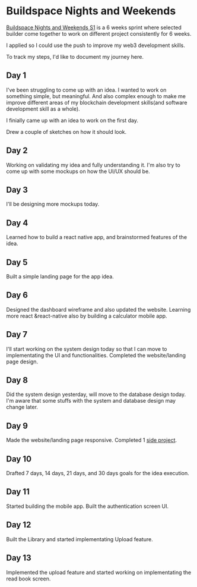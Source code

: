 # Buildspace Nights and Weekends

<a href="https://buildspace.so/nights-weekends" target="_blank">Buildspace Nights and Weekends S1</a> is a 6 weeks sprint where selected builder come together to work on different project consistently for 6 weeks.

I applied so I could use the push to improve my web3 development skills.

To track my steps, I'd like to document my journey here.

## Day 1

I've been struggling to come up with an idea. I wanted to work on something simple, but meaningful. And also complex enough to make me improve different areas of my blockchain development skills(and software development skill as a whole).

I finially came up with an idea to work on the first day.

Drew a couple of sketches on how it should look.

## Day 2

Working on validating my idea and fully understanding it. I'm also try to come up with some mockups on how the UI/UX should be.

## Day 3

I'll be designing more mockups today.

## Day 4

Learned how to build a react native app, and brainstormed features of the idea. 

## Day 5

Built a simple landing page for the app idea.

## Day 6

Designed the dashboard wireframe and also updated the website. Learning more react &react-native also by building a calculator mobile app. 

## Day 7

I'll start working on the system design today so that I can move to implementating the UI and functionalities. Completed the website/landing page design.

## Day 8

Did the system design yesterday, will move to the database design today. I'm aware that some stuffs with the system and database design may change later.


## Day 9

Made the website/landing page responsive. Completed 1 [side project](https://github.com/thatshycoder/JP-Calculator/).

## Day 10

Drafted 7 days, 14 days, 21 days, and 30 days goals for the idea execution.

## Day 11

Started building the mobile app. Built the authentication screen UI.

## Day 12

Built the Library and started implementating Upload feature.

## Day 13

Implemented the upload feature and started working on implementating the read book screen.


## 